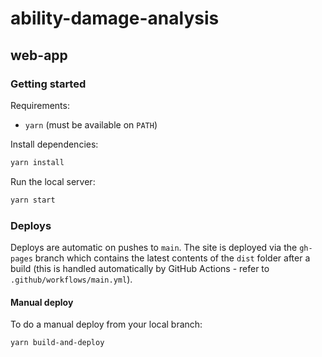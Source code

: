 # ability-damage-analysis

## web-app

### Getting started

Requirements:

* `yarn` (must be available on `PATH`)

Install dependencies:

```sh
yarn install
```

Run the local server:

```sh
yarn start
```

### Deploys

Deploys are automatic on pushes to `main`. The site is deployed via the `gh-pages`
branch which contains the latest contents of the `dist` folder after a build (this is handled
automatically by GitHub Actions - refer to `.github/workflows/main.yml`).

#### Manual deploy

To do a manual deploy from your local branch:

```sh
yarn build-and-deploy
```
